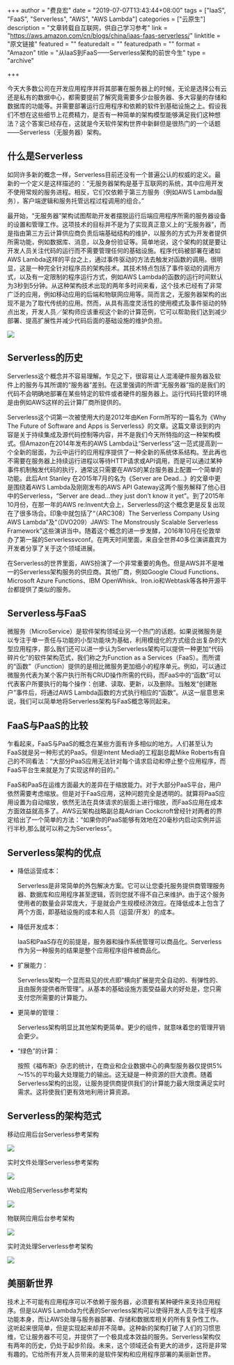 +++
author = "费良宏"
date = "2019-07-07T13:43:44+08:00"
tags = ["IaaS", "FaaS", "Serverless", "AWS", "AWS Lambda"]
categories = ["云原生"]
description = "文章转载自互联网，供自己学习参考"
link = "https://aws.amazon.com/cn/blogs/china/iaas-faas-serverless/"
linktitle = "原文链接"
featured = ""
featuredalt = ""
featuredpath = ""
format = "Amazon"
title = "从IaaS到FaaS——Serverless架构的前世今生"
type = "archive"

+++

今天大多数公司在开发应用程序并将其部署在服务器上的时候，无论是选择公有云还是私有的数据中心，都需要提前了解究竟需要多少台服务器、多大容量的存储和数据库的功能等。并需要部署运行应用程序和依赖的软件到基础设施之上。假设我们不想在这些细节上花费精力，是否有一种简单的架构模型能够满足我们这种想法？这个答案已经存在，这就是今天软件架构世界中新鲜但是很热门的一个话题——Serverless（无服务器）架构。

## 什么是Serverless

如同许多新的概念一样，Serverless目前还没有一个普遍公认的权威的定义。最新的一个定义是这样描述的：“无服务器架构是基于互联网的系统，其中应用开发不使用常规的服务进程。相反，它们仅依赖于第三方服务（例如AWS Lambda服务），客户端逻辑和服务托管远程过程调用的组合。”

最开始，“无服务器”架构试图帮助开发者摆脱运行后端应用程序所需的服务器设备的设置和管理工作。这项技术的目标并不是为了实现真正意义上的“无服务器”，而是指由第三方云计算供应商负责后端基础结构的维护，以服务的方式为开发者提供所需功能，例如数据库、消息，以及身份验证等。简单地说，这个架构的就是要让开发人员关注代码的运行而不需要管理任何的基础设施。程序代码被部署在诸如AWS Lambda这样的平台之上，通过事件驱动的方法去触发对函数的调用。很明显，这是一种完全针对程序员的架构技术。其技术特点包括了事件驱动的调用方式，以及有一定限制的程序运行方式，例如AWS Lambda的函数的运行时间默认为3秒到5分钟。从这种架构技术出现的两年多时间来看，这个技术已经有了非常广泛的应用，例如移动应用的后端和物联网应用等。简而言之，无服务器架构的出现不是为了取代传统的应用。然而，从具有高度灵活性的使用模式及事件驱动的特点出发，开发人员／架构师应该重视这个新的计算范例，它可以帮助我们达到减少部署、提高扩展性并减少代码后面的基础设施的维护负担。

![](https://s3.cn-north-1.amazonaws.com.cn/images-bjs/0118-faas-01.jpg)

## Serverless的历史

Serverless这个概念并不容易理解。乍见之下，很容易让人混淆硬件服务器及软件上的服务与其所谓的“服务器”差别。在这里强调的所谓“无服务器”指的是我们的代码不会明确地部署在某些特定的软件或者硬件的服务器上。运行代码托管的环境是由例如AWS这样的云计算厂商所提供的。

Serverless这个词第一次被使用大约是2012年由Ken Form所写的一篇名为《Why The Future of Software and Apps is Serverless》的文章。这篇文章谈到的内容是关于持续集成及源代码控制等内容，并不是我们今天所特指的这一种架构模式。但Amazon在2014年发布的AWS Lambda让“Serverless”这一范式提高到一个全新的层面，为云中运行的应用程序提供了一种全新的系统体系结构。至此再也不需要在服务器上持续运行进程以等待HTTP请求或API调用，而是可以通过某种事件机制触发代码的执行，通常这只需要在AWS的某台服务器上配置一个简单的功能。此后Ant Stanley 在2015年7月的名为《Server are Dead…》的文章中更是围绕着AWS Lambda及刚刚发布的AWS API Gateway这两个服务解释了他心目中的Serverless，“Server are dead…they just don’t know it yet”。到了2015年10月份，在那一年的AWS re:Invent大会上，Serverless的这个概念更是反复出现在了很多场合。印象中就包括了“（ARC308）The Serverless Company Using AWS Lambda”及“（DVO209）JAWS: The Monstrously Scalable Serverless Framework”这些演讲当中。随着这个概念的进一步发酵，2016年10月在伦敦举办了第一届的Serverlessvconf。在两天时间里面，来自全世界40多位演讲嘉宾为开发者分享了关于这个领域进展。

在Serverless的世界里面，AWS扮演了一个非常重要的角色。但是AWS并不是唯一的Serverless架构服务的供应商。其他厂商，例如Google Cloud Functions、Microsoft Azure Functions、IBM OpenWhisk、Iron.io和Webtask等各种开源平台都提供了类似的服务。

## Serverless与FaaS

微服务（MicroService）是软件架构领域业另一个热门的话题。如果说微服务是以专注于单一责任与功能的小型功能块为基础，利用模组化的方式组合出复杂的大型应用程序，那么我们还可以进一步认为Serverless架构可以提供一种更加“代码碎片化”的软件架构范式，我们称之为Function as a Services（FaaS）。而所谓的“函数”（Function）提供的是相比微服务更加细小的程序单元。例如，可以通过微服务代表为某个客户执行所有CRUD操作所需的代码，而FaaS中的“函数”可以代表客户所要执行的每个操作：创建、读取、更新，以及删除。当触发“创建账户”事件后，将通过AWS Lambda函数的方式执行相应的“函数”。从这一层意思来说，我们可以简单地将Serverless架构与FaaS概念等同起来。

## FaaS与PaaS的比较

乍看起来，FaaS与PaaS的概念在某些方面有许多相似的地方。人们甚至认为FaaS就是另一种形式的PaaS。但是Intent Media的工程副总裁Mike Roberts有自己的不同看法：“大部分PaaS应用无法针对每个请求启动和停止整个应用程序，而FaaS平台生来就是为了实现这样的目的。”

FaaS和PaaS在运维方面最大的差异在于缩放能力。对于大部分PaaS平台，用户依然需要考虑缩放。但是对于FaaS应用，这种问题完全是透明的。就算将PaaS应用设置为自动缩放，依然无法在具体请求的层面上进行缩放，而FaaS应用在成本方面效益就高多了。AWS云架构战略副总裁Adrian Cockcroft曾经针对两者的界定给出了一个简单的方法：“如果你的PaaS能够有效地在20毫秒内启动实例并运行半秒,那么就可以称之为Serverless”。

## Serverless架构的优点

- 降低运营成本：

    Serverless是非常简单的外包解决方案。它可以让您委托服务提供商管理服务器、数据库和应用程序甚至逻辑，否则您就不得不自己来维护。由于这个服务使用者的数量会非常庞大，于是就会产生规模经济效应。在降低成本上包含了两个方面，即基础设施的成本和人员（运营/开发）的成本。

- 降低开发成本：

    IaaS和PaaS存在的前提是，服务器和操作系统管理可以商品化。Serverless作为另一种服务的结果是整个应用程序组件被商品化。

- 扩展能力：

    Serverless架构一个显而易见的优点即“横向扩展是完全自动的、有弹性的、且由服务提供者所管理”。从基本的基础设施方面受益最大的好处是，您只需支付您所需要的计算能力。

- 更简单的管理：

    Serverless架构明显比其他架构更简单。更少的组件，就意味着您的管理开销会更少。

- “绿色”的计算：

    按照《福布斯》杂志的统计，在商业和企业数据中心的典型服务器仅提供5%～15%的平均最大处理能力的输出。这无疑是一种资源的巨大浪费。随着Serverless架构的出现，让服务提供商提供我们的计算能力最大限度满足实时需求。这将使我们更有效地利用计算资源。

## Serverless的架构范式

移动应用后台Serverless参考架构

![](https://s3.cn-north-1.amazonaws.com.cn/images-bjs/0118-faas-02.png)

实时文件处理Serverless参考架构

![](https://s3.cn-north-1.amazonaws.com.cn/images-bjs/0118-faas-03.png)

Web应用Serverless参考架构

![](https://s3.cn-north-1.amazonaws.com.cn/images-bjs/0118-faas-04.png)

物联网应用后台参考架构

![](https://s3.cn-north-1.amazonaws.com.cn/images-bjs/0118-faas-05.png)

实时流处理Serverless参考架构

![](https://s3.cn-north-1.amazonaws.com.cn/images-bjs/0118-faas-06.png)

## 美丽新世界

技术上不可能有应用程序可以不依赖于服务器，必须要有某种硬件来支持应用程序。但是以AWS Lambda为代表的Serverless架构可以使得开发人员专注于程序功能本身，而让AWS处理与服务器部署、存储和数据库相关的所有复杂性工作。这听起来很简单，但是实现起来却并不简单。这种新的架构打破了人们的习惯思维，它让服务器不可见，并提供了一个极具成本效益的服务。Serverless架构仅有两年的历史，仍处于起步阶段。未来，这个领域还会有更大的进步，这将是非常有趣的。它给所有开发人员带来的是软件架构和应用程序部署的美丽新世界。